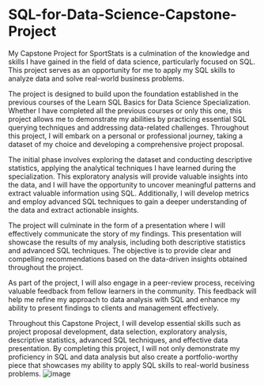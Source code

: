 # SQL-for-Data-Science-Capstone-Project
My Capstone Project for SportStats is a culmination of the knowledge and skills I have gained in the field of data science, particularly focused on SQL. This project serves as an opportunity for me to apply my SQL skills to analyze data and solve real-world business problems.

The project is designed to build upon the foundation established in the previous courses of the Learn SQL Basics for Data Science Specialization. Whether I have completed all the previous courses or only this one, this project allows me to demonstrate my abilities by practicing essential SQL querying techniques and addressing data-related challenges. Throughout this project, I will embark on a personal or professional journey, taking a dataset of my choice and developing a comprehensive project proposal.

The initial phase involves exploring the dataset and conducting descriptive statistics, applying the analytical techniques I have learned during the specialization. This exploratory analysis will provide valuable insights into the data, and I will have the opportunity to uncover meaningful patterns and extract valuable information using SQL. Additionally, I will develop metrics and employ advanced SQL techniques to gain a deeper understanding of the data and extract actionable insights.

The project will culminate in the form of a presentation where I will effectively communicate the story of my findings. This presentation will showcase the results of my analysis, including both descriptive statistics and advanced SQL techniques. The objective is to provide clear and compelling recommendations based on the data-driven insights obtained throughout the project.

As part of the project, I will also engage in a peer-review process, receiving valuable feedback from fellow learners in the community. This feedback will help me refine my approach to data analysis with SQL and enhance my ability to present findings to clients and management effectively.

Throughout this Capstone Project, I will develop essential skills such as project proposal development, data selection, exploratory analysis, descriptive statistics, advanced SQL techniques, and effective data presentation. By completing this project, I will not only demonstrate my proficiency in SQL and data analysis but also create a portfolio-worthy piece that showcases my ability to apply SQL skills to real-world business problems.
![image](https://github.com/Gurpreet17/SQL-for-Data-Science-Capstone-Project/assets/74424705/1004e65e-82b5-4d09-9600-18f53e39e274)
